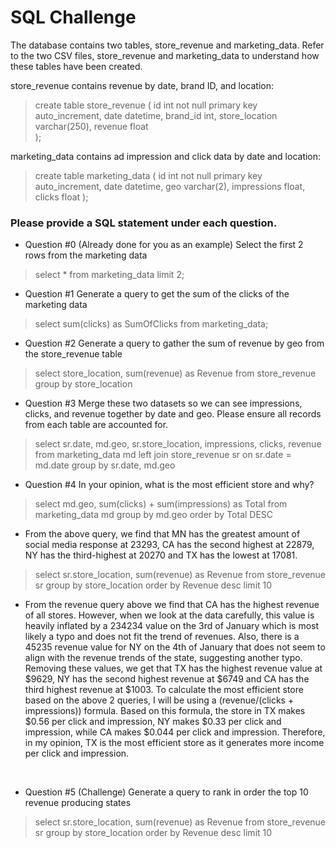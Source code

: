 # SQL Challenge

The database contains two tables, store_revenue and marketing_data.  Refer to the two CSV
files, store_revenue and marketing_data to understand how these tables have been created.

store_revenue contains revenue by date, brand ID, and location:

 >  create table store_revenue (
 >     id int not null primary key auto_increment,
 >    date datetime,
 >    brand_id int,
 >    store_location varchar(250),
 >    revenue float  
 >  );

marketing_data contains ad impression and click data by date and location:

> create table marketing_data (
>  id int not null primary key auto_increment,
>  date datetime,
>  geo varchar(2),
>  impressions float,
>  clicks float
> );

### Please provide a SQL statement under each question.

* Question #0 (Already done for you as an example)
 Select the first 2 rows from the marketing data
​
>  select *
>  from marketing_data
> limit 2;
​
*  Question #1
 Generate a query to get the sum of the clicks of the marketing data
>  select sum(clicks) as SumOfClicks
>  from marketing_data;
​
*  Question #2
 Generate a query to gather the sum of revenue by geo from the store_revenue table
>  select store_location, sum(revenue) as Revenue
>  from store_revenue
>  group by store_location
​
*  Question #3
 Merge these two datasets so we can see impressions, clicks, and revenue together by date
and geo.
 Please ensure all records from each table are accounted for.
>  select sr.date, md.geo, sr.store_location, impressions, clicks, revenue 
>  from marketing_data md left join store_revenue sr on sr.date = md.date
>  group by sr.date, md.geo
​
* Question #4
 In your opinion, what is the most efficient store and why?
> select md.geo, sum(clicks) + sum(impressions) as Total
> from marketing_data md
> group by md.geo
> order by Total DESC
  * From the above query, we find that MN has the greatest amount of social media response at 23293, CA has the second highest at 22879, NY has the third-highest at 20270 and TX has the lowest at 17081.
> select sr.store_location, sum(revenue) as Revenue
> from store_revenue sr
> group by store_location
> order by Revenue desc limit 10
  * From the revenue query above we find that CA has the highest revenue of all stores. However, when we look at the data carefully, this value is heavily inflated by a 234234 value on the 3rd of January which is most likely a typo and does not fit the trend of revenues. Also, there is a 45235 revenue value for NY on the 4th of January that does not seem to align with the revenue trends of the state, suggesting another typo. Removing these values, we get that TX has the highest revenue value at $9629, NY has the second highest revenue at $6749 and CA has the third highest revenue at $1003. To calculate the most efficient store based on the above 2 queries, I will be using a (revenue/(clicks + impressions)) formula. Based on this formula, the store in TX makes $0.56 per click and impression, NY makes $0.33 per click and impression, while CA makes $0.044 per click and impression. Therefore, in my opinion, TX is the most efficient store as it generates more income per click and impression.

​
* Question #5 (Challenge)
 Generate a query to rank in order the top 10 revenue producing states
> select sr.store_location, sum(revenue) as Revenue
> from store_revenue sr
> group by store_location
> order by Revenue desc limit 10
​

